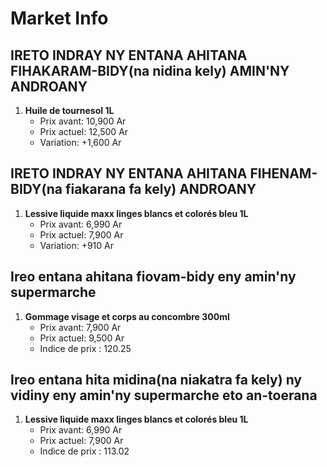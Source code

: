 # Market Info

## IRETO INDRAY NY ENTANA AHITANA FIHAKARAM-BIDY(na nidina kely) AMIN'NY ANDROANY

1. **Huile de tournesol 1L**
   - Prix avant: 10,900 Ar
   - Prix actuel: 12,500 Ar
   - Variation: +1,600 Ar

## IRETO INDRAY NY ENTANA AHITANA FIHENAM-BIDY(na fiakarana fa kely) ANDROANY

1. **Lessive liquide maxx linges blancs et colorés bleu 1L**
   - Prix avant: 6,990 Ar
   - Prix actuel: 7,900 Ar
   - Variation: +910 Ar

## Ireo entana ahitana fiovam-bidy eny amin'ny supermarche

1. **Gommage visage et corps au concombre 300ml**
   - Prix avant: 7,900 Ar
   - Prix actuel: 9,500 Ar
   - Indice de prix : 120.25

## Ireo entana hita midina(na niakatra fa kely) ny vidiny eny amin'ny supermarche eto an-toerana

1. **Lessive liquide maxx linges blancs et colorés bleu 1L**
   - Prix avant: 6,990 Ar
   - Prix actuel: 7,900 Ar
   - Indice de prix : 113.02

